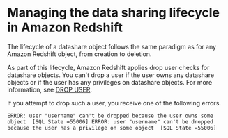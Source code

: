 # Managing the data sharing lifecycle in Amazon Redshift<a name="datashare-lifecycle"></a>

The lifecycle of a datashare object follows the same paradigm as for any Amazon Redshift object, from creation to deletion\. 

As part of this lifecycle, Amazon Redshift applies drop user checks for datashare objects\. You can't drop a user if the user owns any datashare objects or if the user has any privileges on datashare objects\. For more information, see [DROP USER](r_DROP_USER.md)\. 

If you attempt to drop such a user, you receive one of the following errors\.

```
ERROR: user "username" can't be dropped because the user owns some object  [SQL State =55006] ERROR: user "username" can't be dropped because the user has a privilege on some object  [SQL State =55006]
```